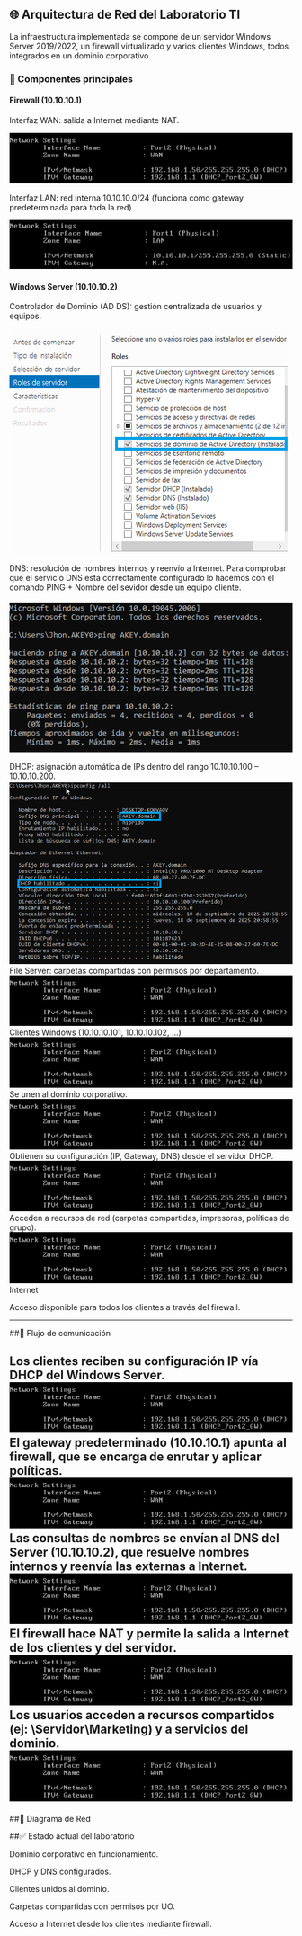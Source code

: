 ## 🌐 Arquitectura de Red del Laboratorio TI

La infraestructura implementada se compone de un servidor Windows Server 2019/2022, un firewall virtualizado y varios clientes Windows, todos integrados en un dominio corporativo.



### 🔹 Componentes principales

#### Firewall (10.10.10.1)

Interfaz WAN: salida a Internet mediante NAT.

<img src="imgs/sophoswan.png">

Interfaz LAN: red interna 10.10.10.0/24 (funciona como gateway predeterminada para toda la red)

<img src="imgs/sophoslan.png">

#### Windows Server (10.10.10.2)

Controlador de Dominio (AD DS): gestión centralizada de usuarios y equipos.

<img src="imgs/controlador de dominio.png">

DNS: resolución de nombres internos y reenvío a Internet.
Para comprobar que el servicio DNS esta correctamente configurado lo hacemos con el comando PING + Nombre del sevidor  desde un equipo cliente. 

<img src="imgs/dns.png">

DHCP: asignación automática de IPs dentro del rango 10.10.10.100 – 10.10.10.200.
<img src="imgs/dhcp.png">
File Server: carpetas compartidas con permisos por departamento.
<img src="imgs/sophoswan.png">
Clientes Windows (10.10.10.101, 10.10.10.102, …)
<img src="imgs/sophoswan.png">
Se unen al dominio corporativo.
<img src="imgs/sophoswan.png">
Obtienen su configuración (IP, Gateway, DNS) desde el servidor DHCP.
<img src="imgs/sophoswan.png">
Acceden a recursos de red (carpetas compartidas, impresoras, políticas de grupo).
<img src="imgs/sophoswan.png">
Internet

Acceso disponible para todos los clientes a través del firewall.

---

##🔹 Flujo de comunicación

Los clientes reciben su configuración IP vía DHCP del Windows Server.
<img src="imgs/sophoswan.png">
El gateway predeterminado (10.10.10.1) apunta al firewall, que se encarga de enrutar y aplicar políticas.
<img src="imgs/sophoswan.png">
Las consultas de nombres se envían al DNS del Server (10.10.10.2), que resuelve nombres internos y reenvía las externas a Internet.
<img src="imgs/sophoswan.png">
El firewall hace NAT y permite la salida a Internet de los clientes y del servidor.
<img src="imgs/sophoswan.png">
Los usuarios acceden a recursos compartidos (ej: \\Servidor\Marketing) y a servicios del dominio.
<img src="imgs/sophoswan.png">
---

##🔹 Diagrama de Red
   

##✅ Estado actual del laboratorio

Dominio corporativo en funcionamiento.

DHCP y DNS configurados.

Clientes unidos al dominio.

Carpetas compartidas con permisos por UO.

Acceso a Internet desde los clientes mediante firewall.
